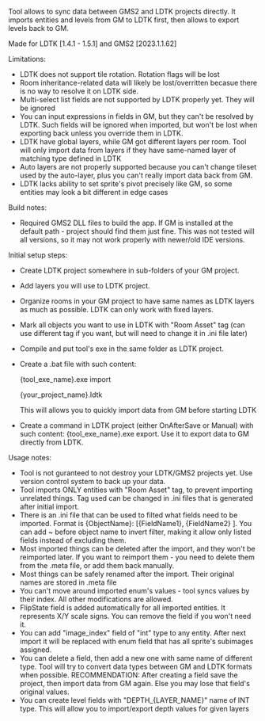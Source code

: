 Tool allows to sync data between GMS2 and LDTK projects directly. It imports entities and levels from GM to LDTK first, then allows to export levels back to GM.

Made for LDTK [1.4.1 - 1.5.1] and GMS2 [2023.1.1.62]

Limitations:
- LDTK does not support tile rotation. Rotation flags will be lost
- Room inheritance-related data will likely be lost/overritten becasue there is no way to resolve it on LDTK side.
- Multi-select list fields are not supported by LDTK properly yet. They will be ignored
- You can input expressions in fields in GM, but they can't be resolved by LDTK. Such fields will be ignored when imported, but won't be lost when exporting back unless you override them in LDTK.
- LDTK have global layers, while GM got different layers per room. Tool will only import data from layers if they have same-named layer of matching type defined in LDTK
- Auto layers are not properly supported because you can't change tileset used by the auto-layer, plus you can't really import data back from GM.
- LDTK lacks ability to set sprite's pivot precisely like GM, so some entities may look a bit different in edge cases

Build notes:
- Required GMS2 DLL files to build the app. If GM is installed at the default path - project should find them just fine. This was not tested will all versions, so it may not work properly with newer/old IDE versions.

Initial setup steps:
- Create LDTK project somewhere in sub-folders of your GM project.
- Add layers you will use to LDTK project.
- Organize rooms in your GM project to have same names as LDTK layers as much as possible. LDTK can only work with fixed layers.
- Mark all objects you want to use in LDTK with "Room Asset" tag (can use different tag if you want, but will need to change it in .ini file later)
- Compile and put tool's exe in the same folder as LDTK project.
- Create a .bat file with such content:

  {tool_exe_name}.exe import
  
  {your_project_name}.ldtk

  This will allows you to quickly import data from GM before starting LDTK

- Create a command in LDTK project (either OnAfterSave or Manual) with such content: {tool_exe_name}.exe export. Use it to export data to GM directly from LDTK.

Usage notes:
- Tool is not guranteed to not destroy your LDTK/GMS2 projects yet. Use version control system to back up your data.
- Tool imports ONLY entities with "Room Asset" tag, to prevent importing unrelated things. Tag used can be changed in .ini files that is generated after initial import.
- There is an .ini file that can be used to filted what fields need to be imported. Format is {ObjectName}: [{FieldName1}, {FieldName2} ]. You can add ~ before object name to invert filter, making it allow only listed fields instead of excluding them.
- Most imported things can be deleted after the import, and they won't be reimported later. If you want to reimport them - you need to delete them from the .meta file, or add them back manually.
- Most things can be safely renamed after the import. Their original names are stored in .meta file
- You can't move around imported enum's values - tool syncs values by their index. All other modifications are allowed.
- FlipState field is added automatically for all imported entities. It represents X/Y scale signs. You can remove the field if you won't need it.
- You can add "image_index" field of "int" type to any entity. After next import it will be replaced with enum field that has all sprite's subimages assigned.
- You can delete a field, then add a new one with same name of different type. Tool will try to convert data types between GM and LDTK formats when possible. RECOMMENDATION: After creating a field save the project, then import data from GM again. Else you may lose that field's original values.
- You can create level fields with "DEPTH_{LAYER_NAME}" name of INT type. This will allow you to import/export depth values for given layers
  
